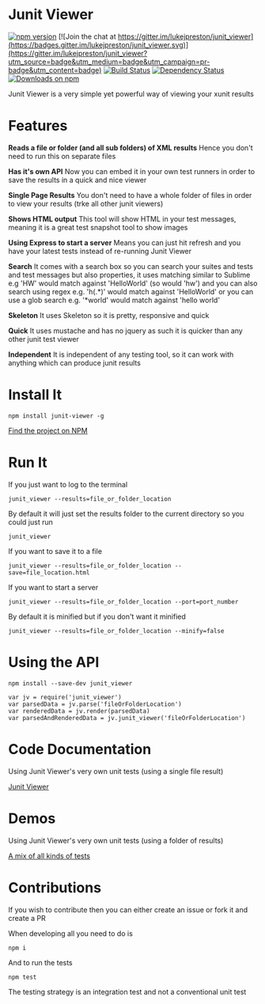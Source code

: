 Junit Viewer
============

[![npm version](https://badge.fury.io/js/junit-viewer.svg)](https://badge.fury.io/js/junit-viewer)
[![Join the chat at https://gitter.im/lukejpreston/junit_viewer](https://badges.gitter.im/lukejpreston/junit_viewer.svg)](https://gitter.im/lukejpreston/junit_viewer?utm_source=badge&utm_medium=badge&utm_campaign=pr-badge&utm_content=badge)
[![Build Status](https://travis-ci.org/lukejpreston/junit_viewer.svg?branch=master)](https://travis-ci.org/lukejpreston/junit_viewer)
[![Dependency Status](https://www.versioneye.com/user/projects/5695f33caf789b002e000662/badge.svg)](https://www.versioneye.com/user/projects/5695f33caf789b002e000662)
[![Downloads on npm](http://img.shields.io/npm/dm/junit-viewer.svg)](https://www.npmjs.com/package/junit-viewer)

Junit Viewer is a very simple yet powerful way of viewing your xunit results

Features
========

**Reads a file or folder (and all sub folders) of XML results** Hence you don't need to run this on separate files

**Has it's own API** Now you can embed it in your own test runners in order to save the results in a quick and nice viewer

**Single Page Results** You don't need to have a whole folder of files in order to view your results (trke all other junit viewers)

**Shows HTML output** This tool will show HTML in your test messages, meaning it is a great test snapshot tool to show images

**Using Express to start a server** Means you can just hit refresh and you have your latest tests instead of re-running Junit Viewer

**Search** It comes with a search box so you can search your suites and tests and test messages but also properties, it uses matching similar to Sublime e.g 'HW' would match against 'HelloWorld' (so would 'hw') and you can also search using regex e.g. 'h(.*)' would match against 'HelloWorld' or you can use a glob search e.g. '*world' would match against 'hello world'

**Skeleton** It uses Skeleton so it is pretty, responsive and quick

**Quick** It uses mustache and has no jquery as such it is quicker than any other junit test viewer

**Independent** It is independent of any testing tool, so it can work with anything which can produce junit results


Install It
==========

```
npm install junit-viewer -g
```

[Find the project on NPM](https://www.npmjs.com/package/junit-viewer)

Run It
======

If you just want to log to the terminal

```
junit_viewer --results=file_or_folder_location
```

By default it will just set the results folder to the current directory so you could just run

```
junit_viewer
```

If you want to save it to a file

```
junit_viewer --results=file_or_folder_location --save=file_location.html
```

If you want to start a server

```
junit_viewer --results=file_or_folder_location --port=port_number
```

By default it is minified but if you don't want it minified

```
junit_viewer --results=file_or_folder_location --minify=false
```

Using the API
=============

```
npm install --save-dev junit_viewer
```

```
var jv = require('junit_viewer')
var parsedData = jv.parse('fileOrFolderLocation')
var renderedData = jv.render(parsedData)
var parsedAndRenderedData = jv.junit_viewer('fileOrFolderLocation')
```

Code Documentation
==================

Using Junit Viewer's very own unit tests (using a single file result)

[Junit Viewer](http://lukejpreston.github.io/junit_viewer/junit_viewer_specs.html)

Demos
=====

Using Junit Viewer's very own unit tests (using a folder of results)

[A mix of all kinds of tests](http://lukejpreston.github.io/junit_viewer/demo.html)

Contributions
=============

If you wish to contribute then you can either create an issue or fork it and create a PR

When developing all you need to do is

```
npm i
```

And to run the tests

```
npm test
```

The testing strategy is an integration test and not a conventional unit test